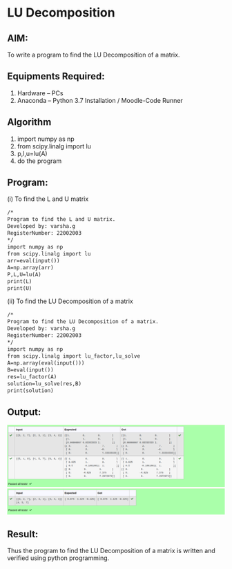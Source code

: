 # LU Decomposition 

## AIM:
To write a program to find the LU Decomposition of a matrix.

## Equipments Required:
1. Hardware – PCs
2. Anaconda – Python 3.7 Installation / Moodle-Code Runner

## Algorithm
1. import numpy as np
2. from scipy.linalg import lu
3. p,l,u=lu(A)
4. do the program

## Program:
(i) To find the L and U matrix
```
/*
Program to find the L and U matrix.
Developed by: varsha.g
RegisterNumber: 22002003
*/
import numpy as np
from scipy.linalg import lu
arr=eval(input())
A=np.array(arr)
P,L,U=lu(A)
print(L)
print(U)
```
(ii) To find the LU Decomposition of a matrix
```
/*
Program to find the LU Decomposition of a matrix.
Developed by: varsha.g
RegisterNumber: 22002003
*/
import numpy as np
from scipy.linalg import lu_factor,lu_solve
A=np.array(eval(input()))
B=eval(input())
res=lu_factor(A)
solution=lu_solve(res,B)
print(solution)
```

## Output:
!['OUTPUT'](/lumatrix.png)
!['OUTPUT'](/ludecomposition.png)
## Result:
Thus the program to find the LU Decomposition of a matrix is written and verified using python programming.

